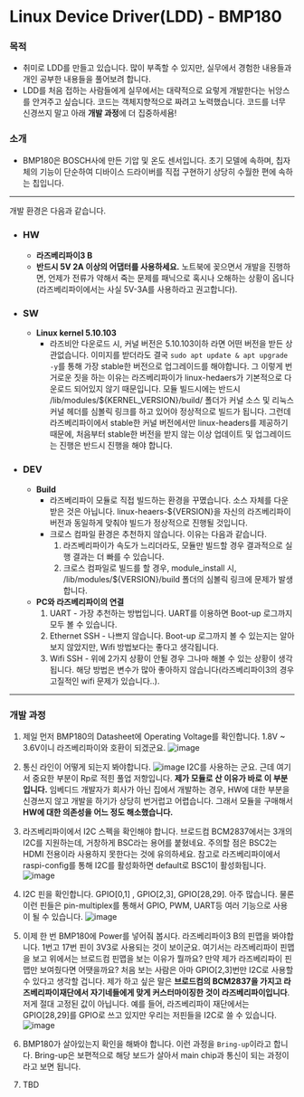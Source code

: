 # Linux Device Driver(LDD) - BMP180
### 목적
  - 취미로 LDD를 만들고 있습니다. 많이 부족할 수 있지만, 실무에서 경험한 내용들과 개인 공부한 내용들을 풀어보려 합니다.
  - LDD를 처음 접하는 사람들에게 실무에서는 대략적으로 요렇게 개발한다는 뉘앙스를 안겨주고 싶습니다. 코드는 객체지향적으로 짜려고 노력했습니다. 코드를 너무 신경쓰지 말고 아래 **개발 과정**에 더 집중하세욤! 

### 소개 
  - BMP180은 BOSCH사에 만든 기압 및 온도 센서입니다. 초기 모델에 속하며, 칩자체의 기능이 단순하여 디바이스 드라이버를 직접 구현하기 상당히 수월한 편에 속하는 칩입니다.
-----

개발 환경은 다음과 같습니다.
- ### HW
  - **라즈베리파이3 B**
  - **반드시 5V 2A 이상의 어댑터를 사용하세요.** 노트북에 꽂으면서 개발을 진행하면, 언제가 전류가 약해서 죽는 문제를 패닉으로 혹시나 오해하는 상황이 옵니다(라즈베리파이에서는 사실 5V-3A를 사용하라고 권고합니다). 
  
- ### SW
  - **Linux kernel 5.10.103** 
    - 라즈비안 다운로드 시, 커널 버전은 5.10.103이하 라면 어떤 버전을 받든 상관없습니다. 이미지를 받더라도 결국 `sudo apt update & apt upgrade -y`를 통해 가장 stable한 버전으로 업그레이드를 해야합니다. 그 이렇게 번거로운 짓을 하는 이유는 라즈베리파이가 linux-hedaers가 기본적으로 다운로드 되어있지 않기 때문입니다. 모듈 빌드시에는 반드시 /lib/modules/${KERNEL_VERSION}/build/ 폴더가 커널 소스 및 리눅스 커널 헤더를 심볼릭 링크를 하고 있어야 정상적으로 빌드가 됩니다. 그런데 라즈베리파이에서 stable한 커널 버전에서만 linux-headers를 제공하기 때문에, 처음부터 stable한 버전을 받지 않는 이상 업데이트 및 업그레이드는 진행은 반드시 진행을 해야 합니다.
   
- ### DEV
  - **Build** 
    - 라즈베리파이 모듈로 직접 빌드하는 환경을 꾸몄습니다. 소스 자체를 다운받은 것은 아닙니다. linux-heaers-${VERSION}을 자신의 라즈베리파이 버전과 동일하게 맞춰야 빌드가 정상적으로 진행될 것입니다.
    - 크로스 컴파일 환경은 추천하지 않습니다. 이유는 다음과 같습니다.
      1. 라즈베리파이가 속도가 느리더라도, 모듈만 빌드할 경우 결과적으로 실행 결과는 더 빠를 수 있습니다.
      2. 크로스 컴파일로 빌드를 할 경우, module_install 시, /lib/modules/${VERSION}/build 폴더의 심볼릭 링크에 문제가 발생합니다.
  - **PC와 라즈베리파이의 연결**
    1. UART - 가장 추천하는 방법입니다. UART를 이용하면 Boot-up 로그까지 모두 볼 수 있습니다.
    2. Ethernet SSH - 나쁘지 않습니다. Boot-up 로그까지 볼 수 있는지는 알아보지 않았지만, Wifi 방법보다는 좋다고 생각됩니다.
    3. Wifi SSH - 위에 2가지 상황이 안될 경우 그나마 해볼 수 있는 상황이 생각됩니다. 해당 방법은 변수가 많아 좋아하지 않습니다(라즈베리파이3의 경우 고질적인 wifi 문제가 있습니다..).
----
### 개발 과정

1. 제일 먼저 BMP180의 Datasheet에 Operating Voltage를 확인합니다. 1.8V ~ 3.6V이니 라즈베리파이와 호환이 되겠군요.
![image](https://user-images.githubusercontent.com/29424805/216984570-ebd5c360-5f5f-40f4-b591-bb7020bd6637.png)


2. 통신 라인이 어떻게 되는지 봐야합니다. 
![image](https://user-images.githubusercontent.com/29424805/216985261-a0a99894-327e-4f74-b1c5-66be619f5f03.png)
I2C를 사용하는 군요. 근데 여기서 중요한 부분이 Rp로 적힌 풀업 저항입니다. **제가 모듈로 산 이유가 바로 이 부분입니다.**
임베디드 개발자가 회사가 아닌 집에서 개발하는 경우, HW에 대한 부분을 신경쓰지 않고 개발을 하기가 상당히 번거럽고 어렵습니다. 그래서 모듈을 구매해서 **HW에 대한 의존성을 어느 정도 해소했습니다.**


3. 라즈베리파이에서 I2C 스펙을 확인해야 합니다. 브로드컴 BCM2837에서는 3개의 I2C를 지원하는데, 거창하게 BSC라는 용어를 붙혔네요. 주의할 점은 BSC2는 HDMI 전용이라 사용하지 못한다는 것에 유의하세요. 참고로 라즈베리파이에서 raspi-config를 통해 I2C를 활성화하면 default로 BSC1이 활성화됩니다.
![image](https://user-images.githubusercontent.com/29424805/216987818-c51f1282-104b-42c7-926e-abd807eee081.png) 


4. I2C 핀을 확인합니다. GPIO[0,1] , GPIO[2,3], GPIO[28,29]. 아주 많습니다. 물론 이런 핀들은 pin-multiplex를 통해서 GPIO, PWM, UART등 여러 기능으로 사용이 될 수 있습니다.
![image](https://user-images.githubusercontent.com/29424805/216989414-99a719dd-ed32-43d3-b39e-00211ef00dbe.png)


5. 이제 한 번 BMP180에 Power를 넣어줘 봅시다. 라즈베리파이3 B의 핀맵을 봐야합니다. 1번고 17번 핀이 3V3로 사용되는 것이 보이군요. 여기서는 라즈베리파이 핀맵을 보고 위에서는 브로드컴 핀맵을 보는 이유가 뭘까요? 만약 제가 라즈베리파이 핀맵만 보여줬다면 어땟을까요? 처음 보는 사람은 아마 GPIO[2,3]번만 I2C로 사용할 수 있다고 생각할 겁니다. 제가 하고 싶은 말은 **브로드컴의 BCM2837을 가지고 라즈베리파이재단에서 자기네들에게 맞게 커스터마이징한 것이 라즈베리파이입니다**. 저게 절대 고정된 값이 아닙니다. 예를 들어, 라즈베리파이 재단에서는 GPIO[28,29]를 GPIO로 쓰고 있지만 우리는 저핀들을 I2C로 쓸 수 있습니다. 
![image](https://user-images.githubusercontent.com/29424805/216992140-7314e3bb-1dc2-4d7f-9653-caf0549edf95.png)

6. BMP180가 살아있는지 확인을 해봐야 합니다. 이런 과정을 `Bring-up`이라고 합니다. Bring-up은 보편적으로 해당 보드가 살아서 main chip과 통신이 되는 과정이라고 보면 됩니다.
7. TBD
